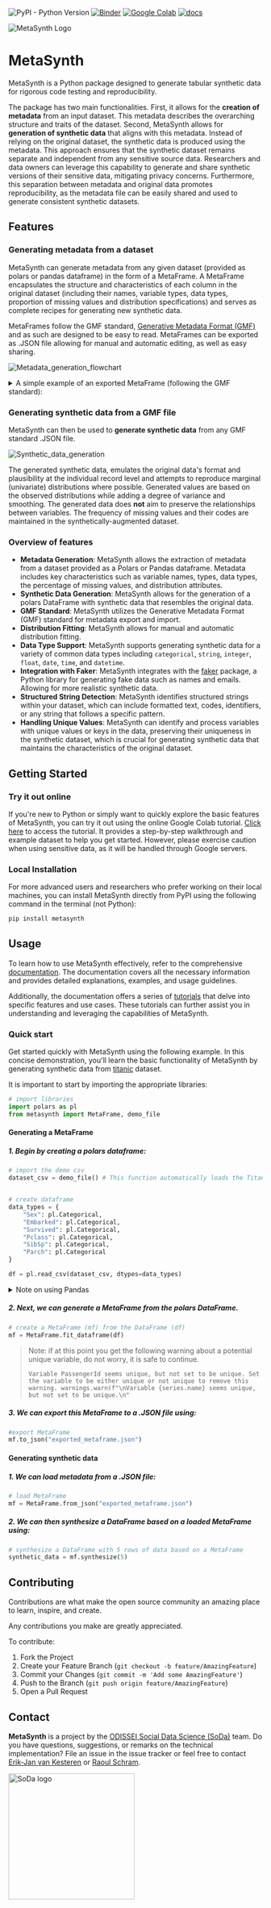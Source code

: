 ![PyPI - Python Version](https://img.shields.io/pypi/pyversions/metasynth)
[![Binder](https://mybinder.org/badge_logo.svg)](https://mybinder.org/v2/gh/sodascience/metasynth/HEAD?labpath=examples%2Fgetting_started.ipynb)
[![Google Colab](https://colab.research.google.com/assets/colab-badge.svg)](https://colab.research.google.com/github/sodascience/metasynth/blob/main/examples/getting_started.ipynb)
[![docs](https://readthedocs.org/projects/metasynth/badge/?version=latest)](https://metasynth.readthedocs.io/en/latest/index.html)

![MetaSynth Logo](docs/source/images/logos/blue.svg)

# MetaSynth
MetaSynth is a Python package designed to generate tabular synthetic data for rigorous code testing and reproducibility.

The package has two main functionalities. First, it allows for the **creation of metadata** from an input dataset. This metadata describes the overarching structure and traits of the dataset. Second, MetaSynth allows for **generation of synthetic data** that aligns with this metadata. Instead of relying on the original dataset, the synthetic data is produced using the metadata. This approach ensures that the synthetic dataset remains separate and independent from any sensitive source data. Researchers and data owners can leverage this capability to generate and share synthetic versions of their sensitive data, mitigating privacy concerns. Furthermore, this separation between metadata and original data promotes reproducibility, as the metadata file can be easily shared and used to generate consistent synthetic datasets.


## Features
### Generating metadata from a dataset
MetaSynth can generate metadata from any given dataset (provided as polars or pandas dataframe) in the form of a MetaFrame. A MetaFrame encapsulates the structure and characteristics of each column in the original dataset (including their names, variable types, data types, proportion of missing values and distribution specifications) and serves as complete recipes for generating new synthetic data. 

MetaFrames follow the GMF standard, [Generative Metadata Format (GMF)](https://github.com/sodascience/generative_metadata_format) and as such are designed to be easy to read. MetaFrames can be exported as .JSON file allowing for manual and automatic editing, as well as easy sharing.

![Metadata_generation_flowchart](docs/source/images/flow_metadata_generation.png)

<details> 
<summary> A simple example of an exported MetaFrame (following the GMF standard): </summary>

```json
 {
    "n_rows": 5,
    "n_columns": 4,
    "provenance": {
        "created by": {
            "name": "MetaSynth",
            "version": "0.1.2+15.ged3af36",
            "privacy": null
        },
        "creation time": "2022-11-17T13:54:16.686166"
    },
    "vars": [
        {
            "name": "ID",
            "type": "discrete",
            "dtype": "<class 'polars.datatypes.Int64'>",
            "prop_missing": 0.0,
            "distribution": {
                "name": "UniqueKeyDistribution",
                "parameters": {
                    "low": 1,
                    "consecutive": 1
                }
            }
        },
        {
            "name": "fruits",
            "type": "categorical",
            "dtype": "<class 'polars.datatypes.Categorical'>",
            "prop_missing": 0.0,
            "distribution": {
                "name": "MultinoulliDistribution",
                "parameters": {
                    "labels": [
                        "apple",
                        "banana"
                    ],
                    "probs": [
                        0.4,
                        0.6
                    ]
                }
            }
        },
        {
            "name": "B",
            "type": "discrete",
            "dtype": "<class 'polars.datatypes.Int64'>",
            "prop_missing": 0.0,
            "distribution": {
                "name": "PoissonDistribution",
                "parameters": {
                    "mu": 3.0
                }
            }
        },
        {
            "name": "cars",
            "type": "categorical",
            "dtype": "<class 'polars.datatypes.Categorical'>",
            "prop_missing": 0.0,
            "distribution": {
                "name": "MultinoulliDistribution",
                "parameters": {
                    "labels": [
                        "audi",
                        "beetle"
                    ],
                    "probs": [
                        0.2,
                        0.8
                    ]
                }
            }
        },
    ]
}
```

A more advanced example GMF, based on the [Titanic](https://raw.githubusercontent.com/pandas-dev/pandas/main/doc/data/titanic.csv) dataset, can be found [here](examples/titanic_example.json)
</details>

### Generating synthetic data from a GMF file
MetaSynth can then be used to **generate synthetic data** from any GMF standard .JSON file.

![Synthetic_data_generation](docs/source/images/flow_synthetic_data_generation.png)

The generated synthetic data, emulates the original data's format and plausibility at the individual record level and attempts to reproduce marginal (univariate) distributions where possible. Generated values are based on the observed distributions while adding a degree of variance and smoothing. The generated data does **not** aim to preserve the relationships between variables. The frequency of missing values and their codes are maintained in the synthetically-augmented dataset. 

### Overview of features
- **Metadata Generation**: MetaSynth allows the extraction of metadata from a dataset provided as a Polars or Pandas dataframe. Metadata includes key characteristics such as variable names, types, data types, the percentage of missing values, and distribution attributes.
- **Synthetic Data Generation**: MetaSynth allows for the generation of a polars DataFrame with synthetic data that resembles the original data.
- **GMF Standard**: MetaSynth utilizes the Generative Metadata Format (GMF) standard for metadata export and import. 
- **Distribution Fitting**: MetaSynth allows for manual and automatic distribution fitting.
- **Data Type Support**: MetaSynth supports generating synthetic data for a variety of common data types including `categorical`, `string`, `integer`, `float`, `date`, `time`, and `datetime`.
- **Integration with Faker**: MetaSynth integrates with the [faker](https://github.com/joke2k/faker) package, a Python library for generating fake data such as names and emails. Allowing for more realistic synthetic data.    
- **Structured String Detection**: MetaSynth identifies structured strings within your dataset, which can include formatted text, codes, identifiers, or any string that follows a specific pattern.
- **Handling Unique Values**: MetaSynth can identify and process variables with unique values or keys in the data, preserving their uniqueness in the synthetic dataset, which is crucial for generating synthetic data that maintains the characteristics of the original dataset.


## Getting Started
### Try it out online
If you're new to Python or simply want to quickly explore the basic features of MetaSynth, you can try it out using the online Google Colab tutorial. [Click here](https://colab.research.google.com/github/sodascience/metasynth/blob/main/examples/getting_started.ipynb) to access the tutorial. It provides a step-by-step walkthrough and example dataset to help you get started. However, please exercise caution when using sensitive data, as it will be handled through Google servers.

### Local Installation

For more advanced users and researchers who prefer working on their local machines, you can install MetaSynth directly from PyPI using the following command in the terminal (not Python):

```sh
pip install metasynth
```

## Usage

To learn how to use MetaSynth effectively, refer to the comprehensive [documentation](https://metasynth.readthedocs.io/en/latest/index.html). The documentation covers all the necessary information and provides detailed explanations, examples, and usage guidelines.

Additionally, the documentation offers a series of [tutorials](https://metasynth.readthedocs.io/en/latest/index.html) that delve into specific features and use cases. These tutorials can further assist you in understanding and leveraging the capabilities of MetaSynth.

### Quick start
Get started quickly with MetaSynth using the following example. In this concise demonstration, you'll learn the basic functionality of MetaSynth by generating synthetic data from [titanic](https://raw.githubusercontent.com/pandas-dev/pandas/main/doc/data/titanic.csv) dataset.

It is important to start by importing the appropriate libraries:

```python
# import libraries
import polars as pl
from metasynth import MetaFrame, demo_file
```

#### Generating a MetaFrame 
##### 1.  Begin by creating a polars dataframe:
```python
# import the demo csv 
dataset_csv = demo_file() # This function automatically loads the Titanic dataset (as found here )


# create dataframe
data_types = {
    "Sex": pl.Categorical,
    "Embarked": pl.Categorical,
    "Survived": pl.Categorical,
    "Pclass": pl.Categorical,
    "SibSp": pl.Categorical,
    "Parch": pl.Categorical
}

df = pl.read_csv(dataset_csv, dtypes=data_types)
```

<details>
     <summary> 
     Note on using Pandas
     </summary>
     
Internally, MetaSynth uses Polars (instead of Pandas) mainly because typing and the handling of non-existing data is more
consistent. It is possible to supply a Pandas DataFrame instead of a polars DataFrame to `MetaFrame.fit_dataframe`.
However, this uses the automatic polars conversion functionality, which for some edge cases result in problems. Therefore,
we advise users to create Polars DataFrames. The resulting synthetic dataset is always a polars dataframe, but this can
be easily converted back to a Pandas DataFrame by using `df_pandas = df_polars.to_pandas()`.
</details>

##### 2. Next, we can generate a MetaFrame from the polars DataFrame.

```python
# create a MetaFrame (mf) from the DataFrame (df)
mf = MetaFrame.fit_dataframe(df)
```

> Note: if at this point you get the following warning about a potential unique variable, do not worry, it is safe to continue.
> 
> ```
> Variable PassengerId seems unique, but not set to be unique. Set the variable to be either unique or not unique to remove this warning. warnings.warn(f"\nVariable {series.name} seems unique, but not set to be unique.\n"
> ```

##### 3. We can export this MetaFrame to a .JSON file using:

```python
#export MetaFrame
mf.to_json("exported_metaframe.json")
```

#### Generating synthetic data

##### 1. We can load metadata from a .JSON file:
```python
# load MetaFrame
mf = MetaFrame.from_json("exported_metaframe.json")
```

##### 2. We can then synthesize a DataFrame based on a loaded MetaFrame using:

```python
# synthesize a DataFrame with 5 rows of data based on a MetaFrame
synthetic_data = mf.synthesize(5) 
```



<!-- CONTRIBUTING -->
## Contributing
Contributions are what make the open source community an amazing place to learn, inspire, and create.

Any contributions you make are greatly appreciated.

To contribute:
1. Fork the Project
2. Create your Feature Branch (`git checkout -b feature/AmazingFeature`)
3. Commit your Changes (`git commit -m 'Add some AmazingFeature'`)
4. Push to the Branch (`git push origin feature/AmazingFeature`)
5. Open a Pull Request


<!-- CONTACT -->
## Contact
**MetaSynth** is a project by the [ODISSEI Social Data Science (SoDa)](https://odissei-data.nl/nl/soda/) team.
Do you have questions, suggestions, or remarks on the technical implementation? File an issue in the
issue tracker or feel free to contact [Erik-Jan van Kesteren](https://github.com/vankesteren)
or [Raoul Schram](https://github.com/qubixes).

<img src="docs/source/images/logos/soda.png" alt="SoDa logo" width="250px"/> 
